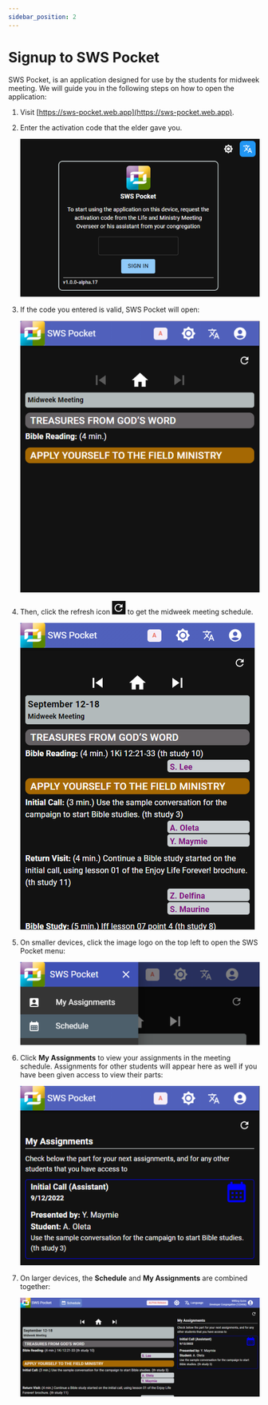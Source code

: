 ```yaml
---
sidebar_position: 2
---
```


# Signup to SWS Pocket

SWS Pocket, is an application designed for use by the students for midweek meeting. We will guide you in the following steps on how to open the application:

1. Visit [https://sws-pocket.web.app](https://sws-pocket.web.app).
2. Enter the activation code that the elder gave you.

   ![SWS Pocket signup](./sws_pocket_signup.png)

3. If the code you entered is valid, SWS Pocket will open:

   ![SWS Pocket Home](./sws_pocket_home.png)

4. Then, click the refresh icon ![Refresh Icon](./refresh_icon.png) to get the midweek meeting schedule.

   ![SWS Pocket Schedule](./sws_pocket_schedule.png)

5. On smaller devices, click the image logo on the top left to open the SWS Pocket menu:

   ![SWS Pocket Menu](./sws_pocket_menu.png)

6. Click **My Assignments** to view your assignments in the meeting schedule. Assignments for other students will appear here as well if you have been given access to view their parts:

   ![SWS Pocket Assignments](./sws_pocket_assignments.png)

7. On larger devices, the **Schedule** and **My Assignments** are combined together:

   ![SWS Pocket Large](./sws_pocket_large.png)
